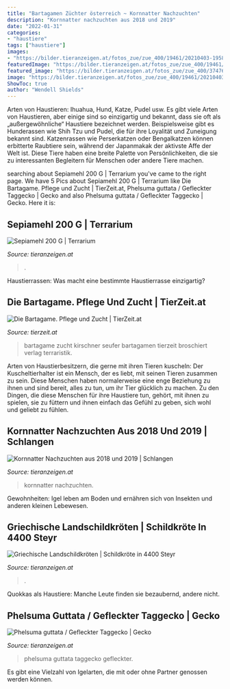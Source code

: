 ```yaml
---
title: "Bartagamen Züchter österreich ~ Kornnatter Nachzuchten"
description: "Kornnatter nachzuchten aus 2018 und 2019"
date: "2022-01-31"
categories:
- "haustiere"
tags: ["haustiere"]
images:
- "https://bilder.tieranzeigen.at/fotos_zue/zue_400/19461/20210403-195854-WENx0.jpg"
featuredImage: "https://bilder.tieranzeigen.at/fotos_zue/zue_400/19461/20210503-161011-1qmyS.jpg"
featured_image: "https://bilder.tieranzeigen.at/fotos_zue/zue_400/37476/20210302-215153-kXsy6.jpg"
image: "https://bilder.tieranzeigen.at/fotos_zue/zue_400/19461/20210403-195854-WENx0.jpg"
ShowToc: true
author: "Wendell Shields"
---
```



Arten von Haustieren: Ihuahua, Hund, Katze, Pudel usw.
Es gibt viele Arten von Haustieren, aber einige sind so einzigartig und bekannt, dass sie oft als „außergewöhnliche“ Haustiere bezeichnet werden. Beispielsweise gibt es Hunderassen wie Shih Tzu und Pudel, die für ihre Loyalität und Zuneigung bekannt sind. Katzenrassen wie Perserkatzen oder Bengalkatzen können erbitterte Raubtiere sein, während der Japanmakak der aktivste Affe der Welt ist. Diese Tiere haben eine breite Palette von Persönlichkeiten, die sie zu interessanten Begleitern für Menschen oder andere Tiere machen.

	

		
searching about Sepiamehl 200 G | Terrarium you've came to the right page. We have 5 Pics about Sepiamehl 200 G | Terrarium like Die Bartagame. Pflege und Zucht | TierZeit.at, Phelsuma guttata / Gefleckter Taggecko | Gecko and also Phelsuma guttata / Gefleckter Taggecko | Gecko. Here it is:
		
    
## Sepiamehl 200 G | Terrarium

<img loading=lazy src="https://bilder.tieranzeigen.at/fotos_zue/zue_400/19461/20210503-161011-1qmyS.jpg" onerror="this.onerror=null;this.src='https://tse3.mm.bing.net/th?id=OIP.LQjYJWdPFn14ttgH5eMdBAAAAA&amp;pid=15.1';" alt="Sepiamehl 200 G | Terrarium">

_Source: tieranzeigen.at_

>. 

	

Haustierrassen: Was macht eine bestimmte Haustierrasse einzigartig?

    
## Die Bartagame. Pflege Und Zucht | TierZeit.at

<img loading=lazy src="http://www.tierzeit.at/Terraristik/Terraristik-Buch/Echsen-Buch/Bartagamen/Bartagame-Pflege-Zucht/Die-Bartagame-Pflege-und-Zucht.jpg?v=1189601546" onerror="this.onerror=null;this.src='https://tse4.mm.bing.net/th?id=OIP.sqYxTqqf7X_UjtQF_nvTaQAAAA&amp;pid=15.1';" alt="Die Bartagame. Pflege und Zucht | TierZeit.at">

_Source: tierzeit.at_

>bartagame zucht kirschner seufer bartagamen tierzeit broschiert verlag terraristik. 

	

Arten von Haustierbesitzern, die gerne mit ihren Tieren kuscheln:
Der Kuscheltierhalter ist ein Mensch, der es liebt, mit seinen Tieren zusammen zu sein. Diese Menschen haben normalerweise eine enge Beziehung zu ihnen und sind bereit, alles zu tun, um ihr Tier glücklich zu machen. Zu den Dingen, die diese Menschen für ihre Haustiere tun, gehört, mit ihnen zu spielen, sie zu füttern und ihnen einfach das Gefühl zu geben, sich wohl und geliebt zu fühlen.

    
## Kornnatter Nachzuchten Aus 2018 Und 2019 | Schlangen

<img loading=lazy src="https://bilder.tieranzeigen.at/fotos_zue/zue_400/37476/20210302-215153-kXsy6.jpg" onerror="this.onerror=null;this.src='https://tse3.mm.bing.net/th?id=OIP.ExRkpu9BvZv187Wj7M5a1QAAAA&amp;pid=15.1';" alt="Kornnatter Nachzuchten aus 2018 und 2019 | Schlangen">

_Source: tieranzeigen.at_

>kornnatter nachzuchten. 

	

Gewohnheiten: Igel leben am Boden und ernähren sich von Insekten und anderen kleinen Lebewesen.

    
## Griechische Landschildkröten | Schildkröte In 4400 Steyr

<img loading=lazy src="https://bilder.tieranzeigen.at/fotos_zue/zue_400/19461/20210403-195854-WENx0.jpg" onerror="this.onerror=null;this.src='https://tse1.mm.bing.net/th?id=OIP.qbWjBkEhBBqiryTh82oiDwAAAA&amp;pid=15.1';" alt="Griechische Landschildkröten | Schildkröte in 4400 Steyr">

_Source: tieranzeigen.at_

>. 

	

Quokkas als Haustiere: Manche Leute finden sie bezaubernd, andere nicht.

    
## Phelsuma Guttata / Gefleckter Taggecko | Gecko

<img loading=lazy src="https://bilder.tieranzeigen.at/fotos_zue/zue_1000/54497/20210629-122439-Wphf1.jpg" onerror="this.onerror=null;this.src='https://tse3.mm.bing.net/th?id=OIP.71zRKdt3dfTC8Ifj2Sy8QgHaJ4&amp;pid=15.1';" alt="Phelsuma guttata / Gefleckter Taggecko | Gecko">

_Source: tieranzeigen.at_

>phelsuma guttata taggecko gefleckter. 

	

Es gibt eine Vielzahl von Igelarten, die mit oder ohne Partner genossen werden können.

